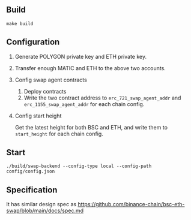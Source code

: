 


## Build

```shell script
make build
```

## Configuration

1. Generate POLYGON private key and ETH private key.

2. Transfer enough MATIC and ETH to the above two accounts.

3. Config swap agent contracts

   1. Deploy contracts
   2. Write the two contract address to `erc_721_swap_agent_addr` and `erc_1155_swap_agent_addr` for each chain config.

4. Config start height
   
   Get the latest height for both BSC and ETH, and write them to `start_height` for each chain config.

## Start

```shell script
./build/swap-backend --config-type local --config-path config/config.json
```

## Specification

It has similar design spec as https://github.com/binance-chain/bsc-eth-swap/blob/main/docs/spec.md


